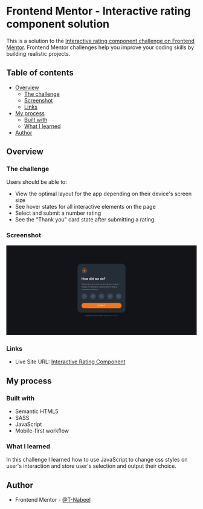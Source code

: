 # Frontend Mentor - Interactive rating component solution

This is a solution to the [Interactive rating component challenge on Frontend Mentor](https://www.frontendmentor.io/challenges/interactive-rating-component-koxpeBUmI).
Frontend Mentor challenges help you improve your coding skills by building realistic projects. 

## Table of contents

- [Overview](#overview)
  - [The challenge](#the-challenge)
  - [Screenshot](#screenshot)
  - [Links](#links)
- [My process](#my-process)
  - [Built with](#built-with)
  - [What I learned](#what-i-learned)
- [Author](#author)

## Overview

### The challenge

Users should be able to:

- View the optimal layout for the app depending on their device's screen size
- See hover states for all interactive elements on the page
- Select and submit a number rating
- See the "Thank you" card state after submitting a rating

### Screenshot

![](./images/Screenshot.png)

### Links

- Live Site URL: [Interactive Rating Component](https://t-nabeel.github.io/FrontEndMentor-Interactive-Rating-Component/)

## My process

### Built with

- Semantic HTML5
- SASS
- JavaScript
- Mobile-first workflow

### What I learned

In this challenge I learned how to use JavaScript to change css styles on user's interaction and store user's selection and output their choice.

## Author

- Frontend Mentor - [@T-Nabeel](https://www.frontendmentor.io/profile/t-nabeel)


